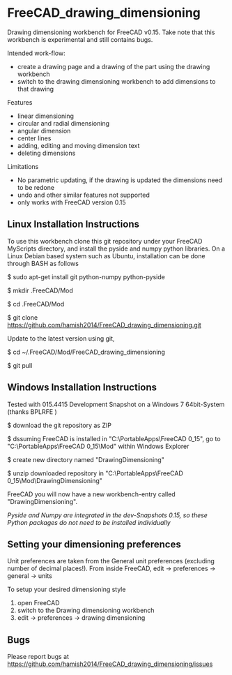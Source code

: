 FreeCAD_drawing_dimensioning
============================

Drawing dimensioning workbench for FreeCAD v0.15.
Take note that this workbench is experimental and still contains bugs.

Intended work-flow:
  * create a drawing page and a drawing of the part using the drawing workbench
  * switch to the drawing dimensioning workbench to add dimensions to that drawing

Features
  * linear dimensioning
  * circular and radial dimensioning
  * angular dimension
  * center lines
  * adding, editing and moving dimension text
  * deleting dimensions

Limitations
  * No parametric updating, if the drawing is updated the dimensions need to be redone
  * undo and other similar features not supported
  * only works with FreeCAD version 0.15


Linux Installation Instructions
-------------------------------

To use this workbench clone this git repository under your FreeCAD MyScripts directory, and install the pyside and numpy python libraries.
On a Linux Debian based system such as Ubuntu, installation can be done through BASH as follows

  $ sudo apt-get install git python-numpy python-pyside

  $ mkdir .FreeCAD/Mod

  $ cd .FreeCAD/Mod

  $ git clone https://github.com/hamish2014/FreeCAD_drawing_dimensioning.git


Update to the latest version using git,

  $ cd ~/.FreeCAD/Mod/FreeCAD_drawing_dimensioning

  $ git pull

Windows Installation Instructions
---------------------------------

Tested with 015.4415 Development Snapshot on a Windows 7 64bit-System (thanks BPLRFE )

  $ download the git repository as ZIP

  $ dssuming FreeCAD is installed in "C:\PortableApps\FreeCAD 0_15",  go to "C:\PortableApps\FreeCAD 0_15\Mod" within Windows Explorer

  $ create new directory named "DrawingDimensioning"

  $ unzip downloaded repository in "C:\PortableApps\FreeCAD 0_15\Mod\DrawingDimensioning"
  
FreeCAD you will now have a new workbench-entry called "DrawingDimensioning".

*Pyside and Numpy are integrated in the dev-Snapshots 0.15, so these Python packages do not need to be installed individually*


Setting your dimensioning preferences
-----------------------------------

Unit preferences are taken from the General unit preferences (excluding number of decimal places!).
From inside FreeCAD, edit -> preferences -> general -> units

To setup your desired dimensioning style

  1. open FreeCAD
  2. switch to the Drawing dimensioning workbench
  3. edit -> preferences -> drawing dimensioning


Bugs
----

Please report bugs at https://github.com/hamish2014/FreeCAD_drawing_dimensioning/issues

